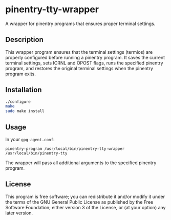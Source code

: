 # pinentry-tty-wrapper

A wrapper for pinentry programs that ensures proper terminal settings.

## Description

This wrapper program ensures that the terminal settings (termios) are properly
configured before running a pinentry program. It saves the current terminal
settings, sets ICRNL and OPOST flags, runs the specified pinentry program,
and restores the original terminal settings when the pinentry program exits.

## Installation

```bash
./configure
make
sudo make install
```

## Usage

In your `gpg-agent.conf`:

```
pinentry-program /usr/local/bin/pinentry-tty-wrapper /usr/local/bin/pinentry-tty
```

The wrapper will pass all additional arguments to the specified pinentry program.

## License

This program is free software; you can redistribute it and/or modify
it under the terms of the GNU General Public License as published by
the Free Software Foundation; either version 3 of the License, or
(at your option) any later version. 
